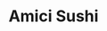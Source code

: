 ---
layout: place
title: "Amici Sushi"
permalink: /california/lathrop/amici-sushi.html
stateAbbr: CA
stateName: California
cityName: Lathrop
seo:
  name: "Amici Sushi"
  type: Restaurant
  links: null
description: "Amici Sushi serves delicious sushi in Lathrop, California. Try fresh Japanese dishes for a great dining experience. "
place_id: ChIJ5SAMmWYVkIARY6GgecA_u-g
photos:
  - name: >-
      places/ChIJ5SAMmWYVkIARY6GgecA_u-g/photos/AeeoHcLincl2uD-vNVrDQrhvifyc3Rw-TjDZQpPv_5T3r0w_vvWNv9ZKNu-eiwj86AJedsYDsQdAb9SnhX-4kUPOTE-0_0quqqpSHsd41j5Uswd89ca1Q8u25eCsrC93A48MptUxLVDoyBtggfXa-Y9kK9CLaI4WIM_s7Uw3OQu3sAJb1Kb3vtsWrUtFFWGFOAhDFDzwh-6dkUZ5JgjMI72m044u9DH9_NGoZKj-TQ1eSRWZGn0nMn7nTvRSxPXeI88szZX23es_IPu7Wzj4h10Q7MYkxkt8OLUj2yv0a11mxk6prKsif_wbtXm1gPsOoApo3HxMaEbDHzFxwZQFRREKGY1gH20FdAYBODz1SrmPRJlQ1o_aXMY02fqljQQCqiuUTyWW1fTfacyrxRNogpSsYLxSqIt4Xrt4Gz3AzM3SlVr-Jg
    widthPx: 4000
    heightPx: 2992
    authorAttributions:
      - displayName: Donald Polak
        uri: https://maps.google.com/maps/contrib/103819965142360016765
        photoUri: >-
          https://lh3.googleusercontent.com/a-/ALV-UjU93w4CudELw5MyPjB3sDZD6WQHbsuW1g1Y3taPqUvmsSwrU-vhaQ=s100-p-k-no-mo
    flagContentUri: >-
      https://www.google.com/local/imagery/report/?cb_client=maps_api_places.places_api&image_key=!1e10!2sCIHM0ogKEICAgICEoZnTVg&hl=en-US
    googleMapsUri: >-
      https://www.google.com/maps/place//data=!3m4!1e2!3m2!1sCIHM0ogKEICAgICEoZnTVg!2e10!4m2!3m1!1s0x80901566990c20e5:0xe8bb3fc079a0a163
  - name: >-
      places/ChIJ5SAMmWYVkIARY6GgecA_u-g/photos/AeeoHcJAbWAGDlHbOh0PQlGIskFvsdRjaUpG1Re3tsfsairtlUCZ8An0S8inE_zXS_edZTxy7nfS3anWh58vksibEY2RWOYLq0quexnpDHxaMYyqNl09D6_AkF37iOr7ZiE0M3twGtmQaJoDy7FwdTB6GeSp_wfdUAg5-iNAE-hmVylG4lV4Qnu01O61aqgbqJvNAnw-TekcmO9y5gwdPlpMh2A-NU1KTbt0YIKwShAj59VtWBIzeNKEaGfRxfR3X-m_rgUnXJXBVo_eW46VMpfo-OgAVCvWx2wgTwbbT4zkYWkKS4_U--J11T7cTakENsdbINiAikiEfXeaQTpsspuBJQ8ikzFUIYniJcHFOB1jgzyLN35Rs-ksA_J83qZFl5O84THI4y4Nph7AnPrp8JEtzAuJ_r0KlgfOI9eMVnQHRNRsrg
    widthPx: 4800
    heightPx: 3600
    authorAttributions:
      - displayName: Mario Martinez
        uri: https://maps.google.com/maps/contrib/107850540732146876289
        photoUri: >-
          https://lh3.googleusercontent.com/a-/ALV-UjWl31SVppXi4q8hmjd5VZLMZ1gkBsQxybMvFQXTe48cCpGYtjc=s100-p-k-no-mo
    flagContentUri: >-
      https://www.google.com/local/imagery/report/?cb_client=maps_api_places.places_api&image_key=!1e10!2sCIHM0ogKEICAgICZl42lJg&hl=en-US
    googleMapsUri: >-
      https://www.google.com/maps/place//data=!3m4!1e2!3m2!1sCIHM0ogKEICAgICZl42lJg!2e10!4m2!3m1!1s0x80901566990c20e5:0xe8bb3fc079a0a163
  - name: >-
      places/ChIJ5SAMmWYVkIARY6GgecA_u-g/photos/AeeoHcKGXnc3fBrkxJ1DWKgjTtQvkW9pLPUgdcE2m--F0y-trJh8OqGrZr6_gbSOPq8PN06LyUhkUoudM_Mm6gQH1bnxYMoiYEP-z9Yo-GtLRVYwvYMLiU-4E_eL5UUHf7hrjVsLBK0vLcH4S_ky5Kho0FQwav7CYAf8HR4FotYAHf7_P6uTuBgLzurOyHk872u8Y8sOsMY6abyP2FDnft9TUJwQ79VVlXksPd9Q9x5xTfuv76GiaRVegg7S-JYzgEskn3_7MT2LhcKXTNZXu4-38fQ-fxOFv69adolf8Q6WypAPGWjCAk7hgYtPvTXbnVClD_Swoa7T6yS2Z97hpR6NdiwZ32WJlUEl9da3DKUR2t3z4nOMYX5JA4AxnGHg3SGixXeJcIvKDrwKfI6Y9n6DggeIs61dF_dEgsESm5XPFfXC9g
    widthPx: 4032
    heightPx: 2268
    authorAttributions:
      - displayName: Rehaan Jahanghir
        uri: https://maps.google.com/maps/contrib/103130571841395088117
        photoUri: >-
          https://lh3.googleusercontent.com/a/ACg8ocIjGsg7DlYRICarTsgiFBpi0vSLG5jKr8xGuAD1pDI42lxROA=s100-p-k-no-mo
    flagContentUri: >-
      https://www.google.com/local/imagery/report/?cb_client=maps_api_places.places_api&image_key=!1e10!2sCIHM0ogKEICAgMDIw_uMJQ&hl=en-US
    googleMapsUri: >-
      https://www.google.com/maps/place//data=!3m4!1e2!3m2!1sCIHM0ogKEICAgMDIw_uMJQ!2e10!4m2!3m1!1s0x80901566990c20e5:0xe8bb3fc079a0a163
  - name: >-
      places/ChIJ5SAMmWYVkIARY6GgecA_u-g/photos/AeeoHcKaD5SUpRZFoxy1Oz4pfqN1m3olW5TRk4zSLEXSi9hZdROKPks9Gx-xq_AZxtC-zUhYl5JScS8mPCrKGJQbiviycrqbFyye8vTGIF41QvOXHElFX_j7Q_EAStwVG_Sm4QW82TtZo8iYZKR06gE0Hue5866RoEpmsZlIh84SdbycQ8Ez4BVofIVzJarfYXN2I9r1QYctvJvEkuL8JCY2H7m8v2Mlc3H4Rf7HwhdrqBNovvOeweaLk_qXdvyDLYuNzWz9EDn1tA44vh7sj4PlsOlAvAxnYPiJ8hwCK8fWdQ0sjqWZQsIzY1V8EtrGwpYU4RJGN8kbOewz7wL63U0adyChOQwVesdSv7wZ0jRwMx4Qa1xPPwHWYPDE7-3E_YA82Vveg4yvbTYW46acPUFwAT2mRYhvpM51DEI8e-5x8lVb9q6L
    widthPx: 4800
    heightPx: 3600
    authorAttributions:
      - displayName: Mario Martinez
        uri: https://maps.google.com/maps/contrib/107850540732146876289
        photoUri: >-
          https://lh3.googleusercontent.com/a-/ALV-UjWl31SVppXi4q8hmjd5VZLMZ1gkBsQxybMvFQXTe48cCpGYtjc=s100-p-k-no-mo
    flagContentUri: >-
      https://www.google.com/local/imagery/report/?cb_client=maps_api_places.places_api&image_key=!1e10!2sCIHM0ogKEICAgICZl43r8QE&hl=en-US
    googleMapsUri: >-
      https://www.google.com/maps/place//data=!3m4!1e2!3m2!1sCIHM0ogKEICAgICZl43r8QE!2e10!4m2!3m1!1s0x80901566990c20e5:0xe8bb3fc079a0a163
  - name: >-
      places/ChIJ5SAMmWYVkIARY6GgecA_u-g/photos/AeeoHcIcCDF3OQocIQoRI7-Pmx7b0ByLttXESvHDpQ49iJzQu7tqAKuYNck1-TXi3Nu_yFhe2S0HbmcYBVRl30tC8XHCYtByyTmaL1ff-CMHuuDH6cnoe4Y-Wg7MfyrAUqlcVmoEYIIC729wBhv2CNPQoheyLdkSWa0ptWBggt9HjwDWoQi_ekZbFU9voaCWww9nMYa3LcVnR46V1HYZLfkAkXfkbHQDJLtoez7ByAbpO9IpcATsa33ZuaUZ6VHiGgyrdbc8ZbfJH3AJqEB1T7by1PIcONa2tYj4wBouuhgVQz70-wlffffVzYkxsUX1sT2jfT6NdWXaHT9EEwpJa5migU9ODqDkXIsK4Nedaic9Safvoii83DdIpAqG8CGlUAlbNJ1z98R32yV74ieZT_pZ7yrBNDZ2jOamhCRYnCtkHR0NJYVp
    widthPx: 3022
    heightPx: 3569
    authorAttributions:
      - displayName: Nathaly Celaya
        uri: https://maps.google.com/maps/contrib/116585046341250203683
        photoUri: >-
          https://lh3.googleusercontent.com/a-/ALV-UjUoyDfw-y5q3VUtxBFBP4-M1sf_2g28wY9kmj6mI-ZSLtaK1jZ4zA=s100-p-k-no-mo
    flagContentUri: >-
      https://www.google.com/local/imagery/report/?cb_client=maps_api_places.places_api&image_key=!1e10!2sCIHM0ogKEICAgMDQuMXk8gE&hl=en-US
    googleMapsUri: >-
      https://www.google.com/maps/place//data=!3m4!1e2!3m2!1sCIHM0ogKEICAgMDQuMXk8gE!2e10!4m2!3m1!1s0x80901566990c20e5:0xe8bb3fc079a0a163
  - name: >-
      places/ChIJ5SAMmWYVkIARY6GgecA_u-g/photos/AeeoHcIBlWdZ_tVBOYVXL6sDfUBShIRWFu_LShRq9E5XjPwJj3ERiqW91SeDMCfOFqrTiF8mzL13ORpY5CXwjlyn6zSjCHeDK8w5-0M6kmi8MoshM7_uyHTwWI1Ula_SQ_KngJq-yJXZRgezwnQutjYKh5hsozzeI9NIv8sEvFDD1vq3GDwsLpxq1_ZwV87_Mv5OI7xtreQbxfIgLIQ_leynCW0P1px_b-MwLLs6o0r5LAzxrZ6xrFRig0Z1EolJyhK1f142asfw_N0O12WVmLGaarIaZNJSBfjWjp24qe5IxcEU0lyW9ZuQzHrZCoYuFK4hpwKNX39ubzFlYGf_ra6vAcvd55MtBhg7JU_xAhjnSUciN4hV-qugV2MsUSYZSMfAawpBfp4C_YzZiEp32m4cM2YSmUx4KTRLeJ7Y-MufmVNrLg
    widthPx: 4032
    heightPx: 3024
    authorAttributions:
      - displayName: Matthew Astel
        uri: https://maps.google.com/maps/contrib/103150329621406521207
        photoUri: >-
          https://lh3.googleusercontent.com/a-/ALV-UjU_m1hDbmSqTP-DnnFBvpdvXYU29Kssn_Br0Hnaq_l6C0bvDc_R=s100-p-k-no-mo
    flagContentUri: >-
      https://www.google.com/local/imagery/report/?cb_client=maps_api_places.places_api&image_key=!1e10!2sCIHM0ogKEICAgIDDt5esdw&hl=en-US
    googleMapsUri: >-
      https://www.google.com/maps/place//data=!3m4!1e2!3m2!1sCIHM0ogKEICAgIDDt5esdw!2e10!4m2!3m1!1s0x80901566990c20e5:0xe8bb3fc079a0a163
  - name: >-
      places/ChIJ5SAMmWYVkIARY6GgecA_u-g/photos/AeeoHcLU0HhZJ5LLwF5lqawY3iwOBEgi3eyHpBH6O0EAcx8fvcu5uatGfdiInUISOEWhORM2FW2bC8Ni83zww2Y9q0CAYB8FfHHs-mdibZpoOYDbxwxr0SgE9NnOKykGpnedwCVCvTZuov3pSuxHzGFt2hrhgCP7IVtR5o3FAm3Gq_l4abw0hPHIEBGe8ClMON_zKKE30te2Xddy22pYZ-DBFH2XiMIbgD31ZeFOUm0cOSP716zqPxUbc9p8cNBYHVvmfr4fM6Ff5n11VlIFH1mFQfI-p9_DbtVGdWbdfuBUKS-v6bkNBehSgjrbOnGdHPez_rGt5HDXcvWmWoT0Dl9eW8LQhQVifJ-mfP_fdtXTYScx81u-RXyp3iAm9pxlXgd2JdlLwuH4QF9RvgU_hRvbw8cKv0psknCpy6_ifwKo0L1LFg
    widthPx: 4000
    heightPx: 3000
    authorAttributions:
      - displayName: John Giang
        uri: https://maps.google.com/maps/contrib/100211436710258584589
        photoUri: >-
          https://lh3.googleusercontent.com/a-/ALV-UjXVTZpP6JjsWK8DqWmsvD3BfQtmXdVWHGPVv3Ms316NNwVaIdOUmg=s100-p-k-no-mo
    flagContentUri: >-
      https://www.google.com/local/imagery/report/?cb_client=maps_api_places.places_api&image_key=!1e10!2sCIHM0ogKEICAgIDx6u6MAw&hl=en-US
    googleMapsUri: >-
      https://www.google.com/maps/place//data=!3m4!1e2!3m2!1sCIHM0ogKEICAgIDx6u6MAw!2e10!4m2!3m1!1s0x80901566990c20e5:0xe8bb3fc079a0a163
  - name: >-
      places/ChIJ5SAMmWYVkIARY6GgecA_u-g/photos/AeeoHcLe7MA28fx2GGdobQWUu1dGNa7eJJV-tYI39zvDaq896M2-zw0FLoDxM8cEgkfHCjWLxo2UDycKnmHsQSqsV3oE1W1gXFPRhMTXHOE6thw0R6qPbWVxlaTCxnt57rXcnpl-H7KKfJKFXEloTJiikUaiVsaMnCkPO9WHGjzbYq-RJAGpT3yDCjb4H0CnxaDhWsU8w6APUnUzaT_Gci-331YyvgaFyAm5ILbTniFtdDjiLuvMqcLA2QnsptSSsl2Qw8NqviXNz8LZz1Pf1kwJhmwLmxDGJmjNew-haiu02HdO2mCe71mt6zGhM8LGzU5sryndJLJ129fSROIJv6DFjsMVXHg2GzPDtV2hUz4tLkyLq6c1sr1P-m6IN5vtdLWXmP7iDdiQ36WT5auKksEg03W_YpgSLW5KSsBnMNuL6dexow
    widthPx: 4032
    heightPx: 3024
    authorAttributions:
      - displayName: Dino Calzolari
        uri: https://maps.google.com/maps/contrib/100116500517671493974
        photoUri: >-
          https://lh3.googleusercontent.com/a-/ALV-UjVRsisaTTehNkzfLkYdghP0jlFoPNIZa-VT4_XMteypIcELbPI-GQ=s100-p-k-no-mo
    flagContentUri: >-
      https://www.google.com/local/imagery/report/?cb_client=maps_api_places.places_api&image_key=!1e10!2sCIHM0ogKEICAgIDpz-3uCw&hl=en-US
    googleMapsUri: >-
      https://www.google.com/maps/place//data=!3m4!1e2!3m2!1sCIHM0ogKEICAgIDpz-3uCw!2e10!4m2!3m1!1s0x80901566990c20e5:0xe8bb3fc079a0a163
  - name: >-
      places/ChIJ5SAMmWYVkIARY6GgecA_u-g/photos/AeeoHcItVYJD1zftqowUJpmfowCuo9CnoLwo7FylSPHa_iMgYkQZ_RbvUdqVKbFbVBxjbCb9G0ikOySqBuQF4oJ_pwzg_rz6YQoI_XmpK-PRfI0xH6zFZdLAFDEqANfvNNaQHotlkmv5CD_Dn0_YHxqIu_BnXEttZI-Y4zqMaV6enNCD0VRHX6EAd71kZm7XAM8g5T3BjFRjyCAGrZET4uGYuClHq0UQsrLbzna-U5XU9-SG6-8Q1UeP9I3BgbcFPBJ5m07unfV6-E4RrfHmH2TAIRwRxXAHkKEqajQmiI1-ei5YSc8SxcHKjZvy-lEUo65NITXP46IL0zTwbokewSg2LshfVhxwuK8APgLskdXTPuEmsFuT72nDQCI7Z0H6isFjo5zFAI0cd3o5EhAS8GctSeJM27gAxuOQw74bNvu_d-6GEQ
    widthPx: 4032
    heightPx: 3024
    authorAttributions:
      - displayName: Peter Reynolds
        uri: https://maps.google.com/maps/contrib/108032445103015964860
        photoUri: >-
          https://lh3.googleusercontent.com/a-/ALV-UjWjVgyZM5_02z5S4ZNmzNN_y4dimpTTIGCYxt3ciX8bEOG4iZXcHw=s100-p-k-no-mo
    flagContentUri: >-
      https://www.google.com/local/imagery/report/?cb_client=maps_api_places.places_api&image_key=!1e10!2sCIHM0ogKEICAgICE06LlJw&hl=en-US
    googleMapsUri: >-
      https://www.google.com/maps/place//data=!3m4!1e2!3m2!1sCIHM0ogKEICAgICE06LlJw!2e10!4m2!3m1!1s0x80901566990c20e5:0xe8bb3fc079a0a163
  - name: >-
      places/ChIJ5SAMmWYVkIARY6GgecA_u-g/photos/AeeoHcKmM-a7v-hlZ6mWXQD1MQJWRrRlY2FhqlsKpuZC3tx_gzsTV4CiCm-sPFXooy3eMI4pTJow4WEytqkTIURIsIp3lCTy4tjRk22MPQ0ELm6KBffNaJNE0r23EVvQYxx7tgKC0ikC7qQvbsEwrh7Ea_-IXOk-u8a6nq0j-HkPoqmYYOtmdt_ZfahBLcWBC5ZYP9rhWbVhiYO8E0EPZEadFdsqbWocr8MmyFB2L2JuOd7Nykf27sjzATUQiVFWKMk457ug6Zcjd91CC-L_ncv2JKV6ugRaLN-s_mijWzFrMZt27S_oTUZ9_wvIou-n4epCd4BPFJ5TvzKmE_esplENgUyoeY5sFQgyYLh578c-UQW2LMHTXDz2mvlfINTU14UJ37JVbWw5PqkvMM1cBnb4YfSh31qDduVXvly-EhtfXJTgb5zE
    widthPx: 4000
    heightPx: 3000
    authorAttributions:
      - displayName: John Giang
        uri: https://maps.google.com/maps/contrib/100211436710258584589
        photoUri: >-
          https://lh3.googleusercontent.com/a-/ALV-UjXVTZpP6JjsWK8DqWmsvD3BfQtmXdVWHGPVv3Ms316NNwVaIdOUmg=s100-p-k-no-mo
    flagContentUri: >-
      https://www.google.com/local/imagery/report/?cb_client=maps_api_places.places_api&image_key=!1e10!2sCIHM0ogKEICAgIDx6u6M_QE&hl=en-US
    googleMapsUri: >-
      https://www.google.com/maps/place//data=!3m4!1e2!3m2!1sCIHM0ogKEICAgIDx6u6M_QE!2e10!4m2!3m1!1s0x80901566990c20e5:0xe8bb3fc079a0a163
address: 269 Louise Ave, Lathrop, CA 95330, USA
street: 269 Louise Ave
city: Lathrop
state: CA
zip: '95330'
country: USA
neighborhood: null
latitude: '37.812708'
longitude: '-121.291973'
accessibility_options:
  wheelchairAccessibleParking: true
  wheelchairAccessibleEntrance: true
  wheelchairAccessibleRestroom: true
  wheelchairAccessibleSeating: true
business_status: OPERATIONAL
name: Amici Sushi
google_maps_links:
  directionsUri: >-
    https://www.google.com/maps/dir//''/data=!4m7!4m6!1m1!4e2!1m2!1m1!1s0x80901566990c20e5:0xe8bb3fc079a0a163!3e0
  placeUri: https://maps.google.com/?cid=16770067733351014755
  writeAReviewUri: >-
    https://www.google.com/maps/place//data=!4m3!3m2!1s0x80901566990c20e5:0xe8bb3fc079a0a163!12e1
  reviewsUri: >-
    https://www.google.com/maps/place//data=!4m4!3m3!1s0x80901566990c20e5:0xe8bb3fc079a0a163!9m1!1b1
  photosUri: >-
    https://www.google.com/maps/place//data=!4m3!3m2!1s0x80901566990c20e5:0xe8bb3fc079a0a163!10e5
primary_type: Sushi Restaurant
opening_hours:
  regular: null
  current: null
secondary_opening_hours:
  regular:
    weekdayDescriptions: null
    type: null
  current:
    weekdayDescriptions: null
    type: null
phone: (209) 858-4400
price_level: PRICE_LEVEL_MODERATE
price_range: $20 &ndash; $30
rating: '4.4'
rating_count: 524
website: null
reviews: null
parking_options: null
payment_options: null
allow_dogs: null
curbside_pickup: null
delivery: null
dine_in: null
good_for_children: null
good_for_groups: null
good_for_sports: null
live_music: null
menu_for_children: null
outdoor_seating: null
reservable: null
restroom: null
serves_beer: null
serves_breakfast: null
serves_brunch: null
serves_cocktails: null
serves_coffee: null
serves_dinner: null
serves_dessert: null
serves_lunch: null
serves_vegetarian_food: null
serves_wine: null
takeout: null
summary: null

---